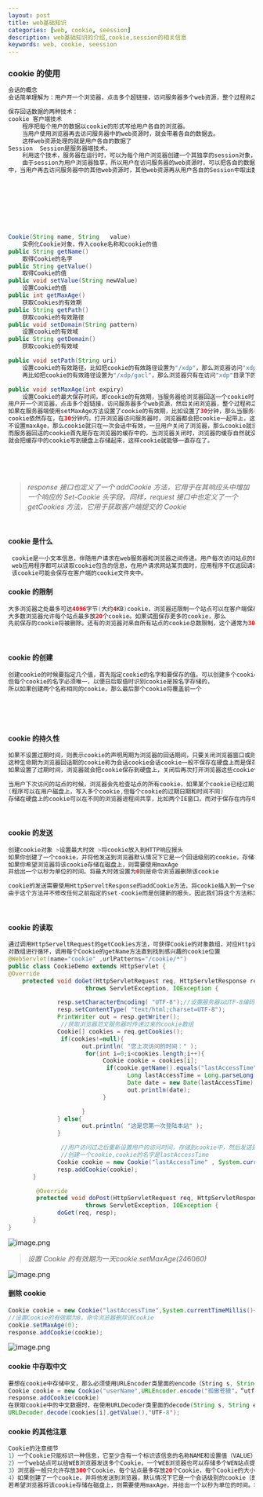 ```yaml
---
layout: post
title: web基础知识
categories: [web, cookie, seession]
description: web基础知识的介绍,cookie,session的相关信息
keywords: web, cookie, seession
---
```


 

<meta name="referrer" content="no-referrer"/>

### cookie 的使用

```java
会话的概念
会话简单理解为：用户开一个浏览器，点击多个超链接，访问服务器多个web资源，整个过程称之为一个回话

保存回话数据的两种技术：
cookie 客户端技术
	程序把每个用户的数据以cookie的形式写给用户各自的浏览器。
    当用户使用浏览器再去访问服务器中的web资源时，就会带着各自的数据去。
    这样web资源处理的就是用户各自的数据了
Session  Session是服务器端技术，
    利用这个技术，服务器在运行时，可以为每个用户浏览器创建一个其独享的session对象，
    由于session为用户浏览器独享，所以用户在访问服务器的web资源时，可以把各自的数据放在各自的Session
中，当用户再去访问服务器中的其他web资源时，其他web资源再从用户各自的Session中取出数据为用户服务
```

​

​

​

```java

Cookie(String name, String   value)
    实例化Cookie对象，传入cooke名称和cookie的值
public String getName()
    取得Cookie的名字
public String getValue()
    取得Cookie的值
public void setValue(String newValue)
    设置Cookie的值
public int getMaxAge()
    获取Cookies的有效期
public String getPath()
    获取cookie的有效路径
public void setDomain(String pattern)
    设置cookie的有效域
public String getDomain()
    获取cookie的有效域

public void setPath(String uri)
    设置cookie的有效路径，比如把cookie的有效路径设置为"/xdp"，那么浏览器访问"xdp"目录下的web资源时，都会带上cookie，
    再比如把cookie的有效路径设置为"/xdp/gacl"，那么浏览器只有在访问"xdp"目录下的"gacl"这个目录里面的web资源时才会带上cookie一起访问，而当访问"xdp"目录下的web资源时，浏览器是不带cookie的

public void setMaxAge(int expiry)
    设置Cookie的最大保存时间，即cookie的有效期，当服务器给浏览器回送一个cookie时，如果在服务器端没有调用setMaxAge方法设置cookie的有效期，那么cookie的有效期只在一次会话过程中有效，
用户开一个浏览器，点击多个超链接，访问服务器多个web资源，然后关闭浏览器，整个过程称之为一次会话，当用户关闭浏览器，会话就结束了，此时cookie就会失效，
如果在服务器端使用setMaxAge方法设置了cookie的有效期，比如设置了30分钟，那么当服务器把cookie发送给浏览器时，此时cookie就会在客户端的硬盘上存储30分钟，在30分钟内，即使浏览器关了，
cookie依然存在，在30分钟内，打开浏览器访问服务器时，浏览器都会把cookie一起带上，这样就可以在服务器端获取到客户端浏览器传递过来的cookie里面的信息了，这就是cookie设置maxAge和不设置maxAge的区别，
不设置maxAge，那么cookie就只在一次会话中有效，一旦用户关闭了浏览器，那么cookie就没有了，那么浏览器是怎么做到这一点的呢，我们启动一个浏览器，就相当于启动一个应用程序，
而服务器回送的cookie首先是存在浏览器的缓存中的，当浏览器关闭时，浏览器的缓存自然就没有了，所以存储在缓存中的cookie自然就被清掉了，而如果设置了cookie的有效期，那么浏览器在关闭时，
就会把缓存中的cookie写到硬盘上存储起来，这样cookie就能够一直存在了。

```

​

​

> *response 接口也定义了一个 addCookie 方法，它用于在其响应头中增加一个响应的 Set-Cookie 头字段。同样，request 接口中也定义了一个 getCookies 方法，它用于获取客户端提交的 Cookie*​

​

#### cookie 是什么

```java
 cookie是一小文本信息，伴随用户请求在web服务器和浏览器之间传递。用户每次访问站点的时候，
 web应用程序都可以读取cookie包含的信息，在用户请求网站某页面时，应用程序不仅返回请求页面，同时也返回一个包含日期和时间的cookie。
 该cookie可能会保存在客户端的cookie文件夹中。
```

#### cookie 的限制

```java
大多浏览器之处最多可达4096字节(大约4KB)cookie，浏览器还限制一个站点可以在客户端保存的cookie数。
大多数浏览器允许每个站点最多放20个cookie。如果试图保存更多的cookie，那么
先前保存的cookie将被删除。还有的浏览器对来自所有站点的cookie总数限制，这个通常为300个
```

​

#### cookie 的创建

```java
创建cookie的时候要指定几个值，首先指定cookie的名字和要保存的值。可以创建多个cookie。
但每个cookie的名字必须唯一，以便日后取值时识别cookie是按名字存储的，
所以如果创建两个名称相同的cookie，那么最后那个cookie将覆盖前一个
```

​

​

#### cookie 的持久性

```java
如果不设置过期时间，则表示cookie的声明周期为浏览器的回话期间，只要关闭浏览器窗口或则回话超时cookie就消失了。
这种生命期为浏览器回话期的cookie称为会话cookie会话cookie一般不保存在硬盘上而是保存在内存里
如果设置了过期时间，浏览器就会把cookie保存到硬盘上，关闭后再次打开浏览器这些cookie依然有效直到超过设定的过期时间。

当用户下次访问的站点的时候，浏览器会先检查站点的所有cookie，如果某个cookie已经过期，浏览器不会把这个cookie随页面请求一起发送给服务器，而是删除这个已经过期的cookie。
(程序可以在用户磁盘上，写入多个cookie,但每个cookie的过期日期和时间不同)
存储在硬盘上的cookie可以在不同的浏览器进程间共享，比如两个IE窗口。而对于保存在内存中的cookie，不同的浏览器有不同的处理方式
```

​

#### cookie 的发送

```java
创建cookie对象 >设置最大时效 >将cookie放入到HTTP响应报头
如果你创建了一个cookie，并将他发送到浏览器默认情况下它是一个回话级别的cookie，存储在浏览器的内存中，用户退出浏览器之后被删除。
如果你希望浏览器将该cookie存储在磁盘上，则需要使用maxAge
并给出一个以秒为单位的时间。将最大时效设置为0则是命令浏览器删除该cookie

cookie的发送需要使用HttpServeltResponse的addCookie方法，将cookie插入到一个set-cookiehttp请求包头中，
由于这个方法并不修改任何之前指定的set-cookie而是创建新的报头，因此我们将这个方法称为是addCookie，而非setCookie

```

​

#### cookie 的读取

```java
通过调用HttpServeltRequest的getCookies方法，可获得Cookie的对象数组，对应Http请求中Cookie包头输入的值。
对数组进行循环，调用每个Cookie的getName方法直到找到感兴趣的cookie位置
@WebServlet(name="cookie" ,urlPatterns="/cookie/*")
public class CookieDemo extends HttpServlet {
@Override
    protected void doGet(HttpServletRequest req, HttpServletResponse resp)
                      throws ServletException, IOException {

              resp.setCharacterEncoding( "UTF-8");//设置服务器以UTF-8编码输出
              resp.setContentType( "text/html;charset=UTF-8");
              PrintWriter out = resp.getWriter();
               //获取浏览器范文服务器时传递过来的cookie数组
              Cookie[] cookies = req.getCookies();
               if(cookies!=null){
                     out.println( "您上次访问的时间：" );
                      for(int i=0;i<cookies.length;i++){
                           Cookie cookie = cookies[i];
                            if(cookie.getName().equals("lastAccessTime" )){
                                  Long lastAccessTime = Long.parseLong(cookie.getValue());
                                  Date date = new Date(lastAccessTime);
                                  out.println(date);
                           }

                     }
              } else{
                     out.println( "这是您第一次登陆本站" );
              }

               //用户访问过之后重新设置用户的访问时间，存储到cookie中，然后发送到客户端浏览器
               //创建一个cookie,cookie的名字是lastAccessTime
              Cookie cookie = new Cookie("lastAccessTime" , System.currentTimeMillis()+"");
              resp.addCookie(cookie);
       }

        @Override
        protected void doPost(HttpServletRequest req, HttpServletResponse resp)
                      throws ServletException, IOException {
              doGet(req, resp);
       }
}
```

![image.png](https://cdn.nlark.com/yuque/0/2021/png/659846/1635722964718-8e06dd3a-9ee4-4beb-96d5-7d53e9d6a24a.png#clientId=ud9602aa2-8379-4&from=paste&height=356&id=u3c11ba48&margin=%5Bobject%20Object%5D&name=image.png&originHeight=494&originWidth=1167&originalType=binary&ratio=1&size=86943&status=done&style=none&taskId=u4c0d65c6-e170-4dad-b01e-08ea58357ff&width=841.5)

> *设置 Cookie 的有效期为一天*​
> *cookie.setMaxAge(24*60*60)*​

![image.png](https://cdn.nlark.com/yuque/0/2021/png/659846/1635723169961-e35bc47a-0d3e-489c-8c30-bd514204b8f6.png#clientId=ud9602aa2-8379-4&from=paste&height=359&id=u87af344c&margin=%5Bobject%20Object%5D&name=image.png&originHeight=496&originWidth=1175&originalType=binary&ratio=1&size=110941&status=done&style=none&taskId=u41fd9ee3-a765-4c56-8897-808a2b549ab&width=849.5)

#### 删除 cookie

```java
Cookie cookie = new Cookie("lastAccessTime",System.currentTimeMillis()+"");
//设置Cookie的有效期为0，命令浏览器删除该Cookie
cookie.setMaxAge(0);
response.addCookie(cookie);
```

![image.png](https://cdn.nlark.com/yuque/0/2021/png/659846/1635723218685-cd0cc110-2ee5-49dd-bfe0-12a9f1da9956.png#clientId=ud9602aa2-8379-4&from=paste&height=283&id=u56dd108c&margin=%5Bobject%20Object%5D&name=image.png&originHeight=385&originWidth=1175&originalType=binary&ratio=1&size=63948&status=done&style=none&taskId=ue451f94e-adf5-43d6-aba7-692f8179c9d&width=862.5)

#### cookie 中存取中文

```java
要想在cookie中存储中文，那么必须使用URLEncoder类里面的encode（String s, String enc）方法进行中文转码
Cookie cookie = new Cookie("userName",URLEncoder.encode("孤傲苍狼"，“utf-8”));
response.addCookie(cookie)
在获取cookie中的中文数据时，在使用URLDecoder类里面的decode(String s, String enc)进行解码，例如：
URLDecoder.decode(cookies[i].getValue(),'UTF-8');
```

#### cookie 的其他注意

```java
Cookie的注意细节
1）一个Cookie只能标识一种信息，它至少含有一个标识该信息的名称NAME和设置值（VALUE）
2）一个web站点可以给WEB浏览器发送多个Cookie，一个WEB浏览器也可以存储多个WEN站点提供的Cookie
3）浏览器一般只允许存放300个Cookie，每个站点最多存放20个Cookie，每个Cookie的大小限制为4KB
4）如果创建了一个cookie，并将他发送到浏览器，默认情况下它是一个会话级别的cookie（即存储在浏览器的内存中），用户退出浏览器之后即被删除。
若希望浏览器将该cookie存储在磁盘上，则需要使用maxAge，并给出一个以秒为单位的时间。将最大时效设为0则是命令浏览器删除该cookie。

```
